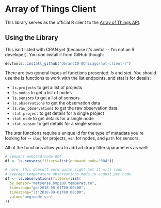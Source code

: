 # Array of Things Client

This library serves as the official R client to the [Array of Things API](https://api.arrayofthings.org/).

## Using the Library

This isn't listed with CRAN yet (because it's awful -- I'm not an R developer). You _can_ install it
from GitHub though:

```R
devtools::install_github("UbranCCD-UChicago/aot-client-r")
```

There are two general types of functions presented: _ls_ and _stat_. You should use the ls functions
to work with the list endpoints, and stat is for details:

- `ls.projects` to get a list of projects
- `ls.nodes` to get a list of nodes
- `ls.sensors` to get a list of sensors
- `ls.observations` to get the observation data
- `ls.raw_observations` to get the raw observation data
- `stat.project` to get details for a single project
- `stat.node` to get details for a single node
- `stat.sensor` to get details for a single sensor

The _stat_ functions require a unique id for the type of metadata you're looking for -- `slug` for
projects, `vsn` for nodes, and `path` for sensors.

All of the functions allow you to add arbitrary filters/parameters as well:

```R
# sensors onboard node 004
df <- ls.sensors(filters=list(onboard_node="004"))

# note: this doesn't work quite right but it will soon
# average temperature observations made in august per node
df <- ls.observations(filters=list(
  by_sensor="metsense.bmp180.temperature",
  timestamp="ge:2018-08-01T00:00:00",
  timestamp="lt:2018-09-01T00:00:00",
  value="avg:node_vsn"
))
```
